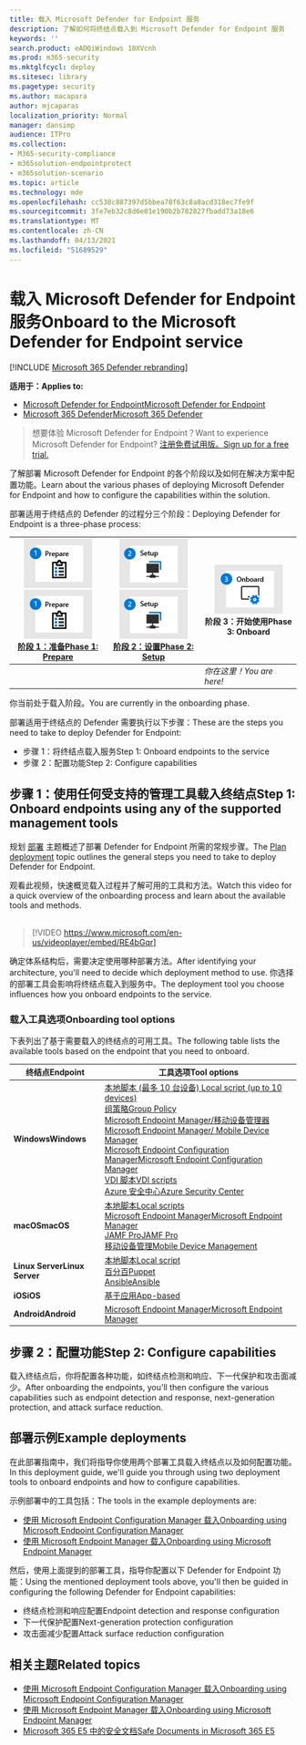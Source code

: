 ```yaml
---
title: 载入 Microsoft Defender for Endpoint 服务
description: 了解如何将终结点载入到 Microsoft Defender for Endpoint 服务
keywords: ''
search.product: eADQiWindows 10XVcnh
ms.prod: m365-security
ms.mktglfcycl: deploy
ms.sitesec: library
ms.pagetype: security
ms.author: macapara
author: mjcaparas
localization_priority: Normal
manager: dansimp
audience: ITPro
ms.collection:
- M365-security-compliance
- m365solution-endpointprotect
- m365solution-scenario
ms.topic: article
ms.technology: mde
ms.openlocfilehash: cc538c887397d5bbea78f63c8a8acd318ec7fe9f
ms.sourcegitcommit: 3fe7eb32c8d6e01e190b2b782827fbadd73a18e6
ms.translationtype: MT
ms.contentlocale: zh-CN
ms.lasthandoff: 04/13/2021
ms.locfileid: "51689529"
---
```

# <a name="onboard-to-the-microsoft-defender-for-endpoint-service"></a><span data-ttu-id="d4c36-103">载入 Microsoft Defender for Endpoint 服务</span><span class="sxs-lookup"><span data-stu-id="d4c36-103">Onboard to the Microsoft Defender for Endpoint service</span></span>

[!INCLUDE [Microsoft 365 Defender rebranding](../../includes/microsoft-defender.md)]

<span data-ttu-id="d4c36-104">**适用于：**</span><span class="sxs-lookup"><span data-stu-id="d4c36-104">**Applies to:**</span></span>
- [<span data-ttu-id="d4c36-105">Microsoft Defender for Endpoint</span><span class="sxs-lookup"><span data-stu-id="d4c36-105">Microsoft Defender for Endpoint</span></span>](https://go.microsoft.com/fwlink/p/?linkid=2154037)
- [<span data-ttu-id="d4c36-106">Microsoft 365 Defender</span><span class="sxs-lookup"><span data-stu-id="d4c36-106">Microsoft 365 Defender</span></span>](https://go.microsoft.com/fwlink/?linkid=2118804)


> <span data-ttu-id="d4c36-107">想要体验 Microsoft Defender for Endpoint？</span><span class="sxs-lookup"><span data-stu-id="d4c36-107">Want to experience Microsoft Defender for Endpoint?</span></span> [<span data-ttu-id="d4c36-108">注册免费试用版。</span><span class="sxs-lookup"><span data-stu-id="d4c36-108">Sign up for a free trial.</span></span>](https://www.microsoft.com/microsoft-365/windows/microsoft-defender-atp?ocid=docs-wdatp-exposedapis-abovefoldlink)

<span data-ttu-id="d4c36-109">了解部署 Microsoft Defender for Endpoint 的各个阶段以及如何在解决方案中配置功能。</span><span class="sxs-lookup"><span data-stu-id="d4c36-109">Learn about the various phases of deploying Microsoft Defender for Endpoint and how to configure the capabilities within the solution.</span></span> 

<span data-ttu-id="d4c36-110">部署适用于终结点的 Defender 的过程分三个阶段：</span><span class="sxs-lookup"><span data-stu-id="d4c36-110">Deploying Defender for Endpoint is a three-phase process:</span></span>

| <span data-ttu-id="d4c36-111">[![部署阶段 - 准备](images/phase-diagrams/prepare.png)](prepare-deployment.md)</span><span class="sxs-lookup"><span data-stu-id="d4c36-111">[![deployment phase - prepare](images/phase-diagrams/prepare.png)](prepare-deployment.md)</span></span><br>[<span data-ttu-id="d4c36-112">阶段 1：准备</span><span class="sxs-lookup"><span data-stu-id="d4c36-112">Phase 1: Prepare</span></span>](prepare-deployment.md) | <span data-ttu-id="d4c36-113">[![部署阶段 - 设置](images/phase-diagrams/setup.png)](production-deployment.md)</span><span class="sxs-lookup"><span data-stu-id="d4c36-113">[![deployment phase - setup](images/phase-diagrams/setup.png)](production-deployment.md)</span></span><br>[<span data-ttu-id="d4c36-114">阶段 2：设置</span><span class="sxs-lookup"><span data-stu-id="d4c36-114">Phase 2: Setup</span></span>](production-deployment.md) | ![部署阶段 - 载入](images/phase-diagrams/onboard.png)<br><span data-ttu-id="d4c36-116">阶段 3：开始使用</span><span class="sxs-lookup"><span data-stu-id="d4c36-116">Phase 3: Onboard</span></span> |
| ----- | ----- | ----- |
| | |<span data-ttu-id="d4c36-117">*你在这里！*</span><span class="sxs-lookup"><span data-stu-id="d4c36-117">*You are here!*</span></span>|

<span data-ttu-id="d4c36-118">你当前处于载入阶段。</span><span class="sxs-lookup"><span data-stu-id="d4c36-118">You are currently in the onboarding phase.</span></span>

<span data-ttu-id="d4c36-119">部署适用于终结点的 Defender 需要执行以下步骤：</span><span class="sxs-lookup"><span data-stu-id="d4c36-119">These are the steps you need to take to deploy Defender for Endpoint:</span></span>

- <span data-ttu-id="d4c36-120">步骤 1：将终结点载入服务</span><span class="sxs-lookup"><span data-stu-id="d4c36-120">Step 1: Onboard endpoints to the service</span></span> 
- <span data-ttu-id="d4c36-121">步骤 2：配置功能</span><span class="sxs-lookup"><span data-stu-id="d4c36-121">Step 2: Configure capabilities</span></span> 

## <a name="step-1-onboard-endpoints-using-any-of-the-supported-management-tools"></a><span data-ttu-id="d4c36-122">步骤 1：使用任何受支持的管理工具载入终结点</span><span class="sxs-lookup"><span data-stu-id="d4c36-122">Step 1: Onboard endpoints using any of the supported management tools</span></span>
<span data-ttu-id="d4c36-123">规划 [部署](deployment-strategy.md) 主题概述了部署 Defender for Endpoint 所需的常规步骤。</span><span class="sxs-lookup"><span data-stu-id="d4c36-123">The [Plan deployment](deployment-strategy.md) topic outlines the general steps you need to take to deploy Defender for Endpoint.</span></span>  


<span data-ttu-id="d4c36-124">观看此视频，快速概览载入过程并了解可用的工具和方法。</span><span class="sxs-lookup"><span data-stu-id="d4c36-124">Watch this video for a quick overview of the onboarding process and learn about the available tools and methods.</span></span>
<br />
<br />

> [!VIDEO https://www.microsoft.com/en-us/videoplayer/embed/RE4bGqr]



<span data-ttu-id="d4c36-125">确定体系结构后，需要决定使用哪种部署方法。</span><span class="sxs-lookup"><span data-stu-id="d4c36-125">After identifying your architecture, you'll need to decide which deployment method to use.</span></span> <span data-ttu-id="d4c36-126">你选择的部署工具会影响将终结点载入到服务中。</span><span class="sxs-lookup"><span data-stu-id="d4c36-126">The deployment tool you choose influences how you onboard endpoints to the service.</span></span> 

### <a name="onboarding-tool-options"></a><span data-ttu-id="d4c36-127">载入工具选项</span><span class="sxs-lookup"><span data-stu-id="d4c36-127">Onboarding tool options</span></span>

<span data-ttu-id="d4c36-128">下表列出了基于需要载入的终结点的可用工具。</span><span class="sxs-lookup"><span data-stu-id="d4c36-128">The following table lists the available tools based on the endpoint that you need to onboard.</span></span>

| <span data-ttu-id="d4c36-129">终结点</span><span class="sxs-lookup"><span data-stu-id="d4c36-129">Endpoint</span></span>     | <span data-ttu-id="d4c36-130">工具选项</span><span class="sxs-lookup"><span data-stu-id="d4c36-130">Tool options</span></span>                       |
|--------------|------------------------------------------|
| <span data-ttu-id="d4c36-131">**Windows**</span><span class="sxs-lookup"><span data-stu-id="d4c36-131">**Windows**</span></span>  |  [<span data-ttu-id="d4c36-132">本地脚本 (最多 10 台设备) </span><span class="sxs-lookup"><span data-stu-id="d4c36-132">Local script (up to 10 devices)</span></span>](configure-endpoints-script.md) <br>  [<span data-ttu-id="d4c36-133">组策略</span><span class="sxs-lookup"><span data-stu-id="d4c36-133">Group Policy</span></span>](configure-endpoints-gp.md) <br>  [<span data-ttu-id="d4c36-134">Microsoft Endpoint Manager/移动设备管理器</span><span class="sxs-lookup"><span data-stu-id="d4c36-134">Microsoft Endpoint Manager/ Mobile Device Manager</span></span>](configure-endpoints-mdm.md) <br> [<span data-ttu-id="d4c36-135">Microsoft Endpoint Configuration Manager</span><span class="sxs-lookup"><span data-stu-id="d4c36-135">Microsoft Endpoint Configuration Manager</span></span>](configure-endpoints-sccm.md) <br> [<span data-ttu-id="d4c36-136">VDI 脚本</span><span class="sxs-lookup"><span data-stu-id="d4c36-136">VDI scripts</span></span>](configure-endpoints-vdi.md) <br> [<span data-ttu-id="d4c36-137">Azure 安全中心</span><span class="sxs-lookup"><span data-stu-id="d4c36-137">Azure Security Center</span></span>](configure-server-endpoints.md#integration-with-azure-security-center) |
| <span data-ttu-id="d4c36-138">**macOS**</span><span class="sxs-lookup"><span data-stu-id="d4c36-138">**macOS**</span></span>    | [<span data-ttu-id="d4c36-139">本地脚本</span><span class="sxs-lookup"><span data-stu-id="d4c36-139">Local scripts</span></span>](mac-install-manually.md) <br> [<span data-ttu-id="d4c36-140">Microsoft Endpoint Manager</span><span class="sxs-lookup"><span data-stu-id="d4c36-140">Microsoft Endpoint Manager</span></span>](mac-install-with-intune.md) <br> [<span data-ttu-id="d4c36-141">JAMF Pro</span><span class="sxs-lookup"><span data-stu-id="d4c36-141">JAMF Pro</span></span>](mac-install-with-jamf.md) <br> [<span data-ttu-id="d4c36-142">移动设备管理</span><span class="sxs-lookup"><span data-stu-id="d4c36-142">Mobile Device Management</span></span>](mac-install-with-other-mdm.md) |
| <span data-ttu-id="d4c36-143">**Linux Server**</span><span class="sxs-lookup"><span data-stu-id="d4c36-143">**Linux Server**</span></span> | [<span data-ttu-id="d4c36-144">本地脚本</span><span class="sxs-lookup"><span data-stu-id="d4c36-144">Local script</span></span>](linux-install-manually.md) <br> [<span data-ttu-id="d4c36-145">百分百</span><span class="sxs-lookup"><span data-stu-id="d4c36-145">Puppet</span></span>](linux-install-with-puppet.md) <br> [<span data-ttu-id="d4c36-146">Ansible</span><span class="sxs-lookup"><span data-stu-id="d4c36-146">Ansible</span></span>](linux-install-with-ansible.md)|
| <span data-ttu-id="d4c36-147">**iOS**</span><span class="sxs-lookup"><span data-stu-id="d4c36-147">**iOS**</span></span>      | [<span data-ttu-id="d4c36-148">基于应用</span><span class="sxs-lookup"><span data-stu-id="d4c36-148">App-based</span></span>](ios-install.md)                                |
| <span data-ttu-id="d4c36-149">**Android**</span><span class="sxs-lookup"><span data-stu-id="d4c36-149">**Android**</span></span>  | [<span data-ttu-id="d4c36-150">Microsoft Endpoint Manager</span><span class="sxs-lookup"><span data-stu-id="d4c36-150">Microsoft Endpoint Manager</span></span>](android-intune.md)               | 


## <a name="step-2-configure-capabilities"></a><span data-ttu-id="d4c36-151">步骤 2：配置功能</span><span class="sxs-lookup"><span data-stu-id="d4c36-151">Step 2: Configure capabilities</span></span>
<span data-ttu-id="d4c36-152">载入终结点后，你将配置各种功能，如终结点检测和响应、下一代保护和攻击面减少。</span><span class="sxs-lookup"><span data-stu-id="d4c36-152">After onboarding the endpoints, you'll then configure the various capabilities such as endpoint detection and response, next-generation protection, and attack surface reduction.</span></span> 


## <a name="example-deployments"></a><span data-ttu-id="d4c36-153">部署示例</span><span class="sxs-lookup"><span data-stu-id="d4c36-153">Example deployments</span></span>
<span data-ttu-id="d4c36-154">在此部署指南中，我们将指导你使用两个部署工具载入终结点以及如何配置功能。</span><span class="sxs-lookup"><span data-stu-id="d4c36-154">In this deployment guide, we'll guide you through using two deployment tools to onboard endpoints and how to configure capabilities.</span></span>

<span data-ttu-id="d4c36-155">示例部署中的工具包括：</span><span class="sxs-lookup"><span data-stu-id="d4c36-155">The tools in the example deployments are:</span></span>
- [<span data-ttu-id="d4c36-156">使用 Microsoft Endpoint Configuration Manager 载入</span><span class="sxs-lookup"><span data-stu-id="d4c36-156">Onboarding using Microsoft Endpoint Configuration Manager</span></span>](onboarding-endpoint-configuration-manager.md)
- [<span data-ttu-id="d4c36-157">使用 Microsoft Endpoint Manager 载入</span><span class="sxs-lookup"><span data-stu-id="d4c36-157">Onboarding using Microsoft Endpoint Manager</span></span>](onboarding-endpoint-manager.md)

<span data-ttu-id="d4c36-158">然后，使用上面提到的部署工具，指导你配置以下 Defender for Endpoint 功能：</span><span class="sxs-lookup"><span data-stu-id="d4c36-158">Using the mentioned deployment tools above, you'll then be guided in configuring the following Defender for Endpoint capabilities:</span></span>
- <span data-ttu-id="d4c36-159">终结点检测和响应配置</span><span class="sxs-lookup"><span data-stu-id="d4c36-159">Endpoint detection and response configuration</span></span>
- <span data-ttu-id="d4c36-160">下一代保护配置</span><span class="sxs-lookup"><span data-stu-id="d4c36-160">Next-generation protection configuration</span></span>
- <span data-ttu-id="d4c36-161">攻击面减少配置</span><span class="sxs-lookup"><span data-stu-id="d4c36-161">Attack surface reduction configuration</span></span>

## <a name="related-topics"></a><span data-ttu-id="d4c36-162">相关主题</span><span class="sxs-lookup"><span data-stu-id="d4c36-162">Related topics</span></span>
- [<span data-ttu-id="d4c36-163">使用 Microsoft Endpoint Configuration Manager 载入</span><span class="sxs-lookup"><span data-stu-id="d4c36-163">Onboarding using Microsoft Endpoint Configuration Manager</span></span>](onboarding-endpoint-configuration-manager.md)
- [<span data-ttu-id="d4c36-164">使用 Microsoft Endpoint Manager 载入</span><span class="sxs-lookup"><span data-stu-id="d4c36-164">Onboarding using Microsoft Endpoint Manager</span></span>](onboarding-endpoint-manager.md)
- [<span data-ttu-id="d4c36-165">Microsoft 365 E5 中的安全文档</span><span class="sxs-lookup"><span data-stu-id="d4c36-165">Safe Documents in Microsoft 365 E5</span></span>](../office-365-security/safe-docs.md)
